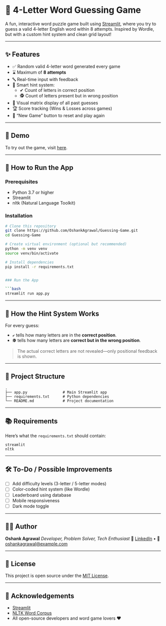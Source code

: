 # 🎯 4-Letter Word Guessing Game

A fun, interactive word puzzle game built using [Streamlit](https://streamlit.io/), where you try to guess a valid 4-letter English word within 8 attempts. Inspired by Wordle, but with a custom hint system and clean grid layout!

---

## ✨ Features

- ✅ Random valid 4-letter word generated every game
- ⌛ Maximum of **8 attempts**
- 🔤 Real-time input with feedback
- 🧠 Smart hint system:
  - ✔ Count of letters in correct position
  - 🕵 Count of letters present but in wrong position
- 🧩 Visual matrix display of all past guesses
- 🏆 Score tracking (Wins & Losses across games)
- 🔁 “New Game” button to reset and play again

---

## 📸 Demo

To try out the game, visit [here](https://4-letter-word-guessing-game.streamlit.app/).

---

## 🚀 How to Run the App

### Prerequisites

- Python 3.7 or higher
- Streamlit
- nltk (Natural Language Toolkit)

### Installation

```bash
# Clone this repository
git clone https://github.com/OshankAgrawal/Guessing-Game.git
cd Guessing-Game

# Create virtual environment (optional but recommended)
python -m venv venv
source venv/bin/activate 

# Install dependencies
pip install -r requirements.txt


### Run the App

```bash
streamlit run app.py
```

---

## 🧠 How the Hint System Works

For every guess:

* `✔` tells how many letters are in the **correct position**.
* `🕵` tells how many letters are **correct but in the wrong position**.

> The actual correct letters are not revealed—only positional feedback is shown.

---

## 📁 Project Structure

```
.
├── app.py                # Main Streamlit app
├── requirements.txt      # Python dependencies
└── README.md             # Project documentation
```

---

## 📚 Requirements

Here’s what the `requirements.txt` should contain:

```
streamlit
nltk
```

---

## 🛠️ To-Do / Possible Improvements

* [ ] Add difficulty levels (3-letter / 5-letter modes)
* [ ] Color-coded hint system (like Wordle)
* [ ] Leaderboard using database
* [ ] Mobile responsiveness
* [ ] Dark mode toggle

---

## 👨‍💻 Author

**Oshank Agrawal**
*Developer, Problem Solver, Tech Enthusiast*
🔗 [LinkedIn](https://www.linkedin.com/in/oshankagrawal/) • 📧 [oshankagrawal@example.com](mailto:oshankagrawal@example.com)

---

## 📄 License

This project is open source under the [MIT License](LICENSE).

---

## 🙏 Acknowledgements

* [Streamlit](https://streamlit.io/)
* [NLTK Word Corpus](https://www.nltk.org/)
* All open-source developers and word game lovers ❤️
